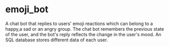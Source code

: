 # emoji_bot
A chat bot that replies to users' emoji reactions which can belong to a happy,a sad or an angry group. The chat bot remembers the previous state of the user, and the bot's reply reflects the change in the user's mood. An SQL database stores different data of each user.
